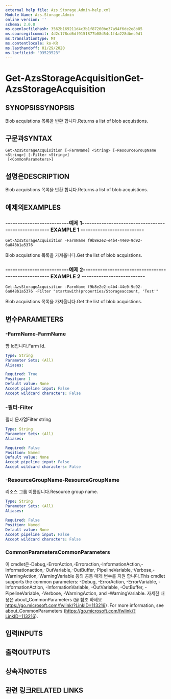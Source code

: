 ```yaml
---
external help file: Azs.Storage.Admin-help.xml
Module Name: Azs.Storage.Admin
online version: ''
schema: 2.0.0
ms.openlocfilehash: 3562b169211d4c3b1f87260be37a94f6de2e8b85
ms.sourcegitcommit: 4d2c178cd6df9151877b08d54c1f4a228dbec9d1
ms.translationtype: MT
ms.contentlocale: ko-KR
ms.lasthandoff: 01/29/2020
ms.locfileid: "93523523"
---
```

# <span data-ttu-id="b7b09-101">Get-AzsStorageAcquisition</span><span class="sxs-lookup"><span data-stu-id="b7b09-101">Get-AzsStorageAcquisition</span></span>

## <span data-ttu-id="b7b09-102">SYNOPSIS</span><span class="sxs-lookup"><span data-stu-id="b7b09-102">SYNOPSIS</span></span>
<span data-ttu-id="b7b09-103">Blob acquistions 목록을 반환 합니다.</span><span class="sxs-lookup"><span data-stu-id="b7b09-103">Returns a list of blob acquistions.</span></span>

## <span data-ttu-id="b7b09-104">구문과</span><span class="sxs-lookup"><span data-stu-id="b7b09-104">SYNTAX</span></span>

```
Get-AzsStorageAcquisition [-FarmName] <String> [-ResourceGroupName <String>] [-Filter <String>]
 [<CommonParameters>]
```

## <span data-ttu-id="b7b09-105">설명은</span><span class="sxs-lookup"><span data-stu-id="b7b09-105">DESCRIPTION</span></span>
<span data-ttu-id="b7b09-106">Blob acquistions 목록을 반환 합니다.</span><span class="sxs-lookup"><span data-stu-id="b7b09-106">Returns a list of blob acquistions.</span></span>

## <span data-ttu-id="b7b09-107">예제의</span><span class="sxs-lookup"><span data-stu-id="b7b09-107">EXAMPLES</span></span>

### <span data-ttu-id="b7b09-108">--------------------------예제 1--------------------------</span><span class="sxs-lookup"><span data-stu-id="b7b09-108">-------------------------- EXAMPLE 1 --------------------------</span></span>
```
Get-AzsStorageAcquisition -FarmName f9b8e2e2-e4b4-44e0-9d92-6a848b1a5376
```

<span data-ttu-id="b7b09-109">Blob acquistions 목록을 가져옵니다.</span><span class="sxs-lookup"><span data-stu-id="b7b09-109">Get the list of blob acquistions.</span></span>

### <span data-ttu-id="b7b09-110">--------------------------예제 2--------------------------</span><span class="sxs-lookup"><span data-stu-id="b7b09-110">-------------------------- EXAMPLE 2 --------------------------</span></span>
```
Get-AzsStorageAcquisition -FarmName f9b8e2e2-e4b4-44e0-9d92-6a848b1a5376 -Filter "startswith(properties/Storageaccount, 'Test'"
```

<span data-ttu-id="b7b09-111">Blob acquistions 목록을 가져옵니다.</span><span class="sxs-lookup"><span data-stu-id="b7b09-111">Get the list of blob acquistions.</span></span>

## <span data-ttu-id="b7b09-112">변수</span><span class="sxs-lookup"><span data-stu-id="b7b09-112">PARAMETERS</span></span>

### <span data-ttu-id="b7b09-113">-FarmName</span><span class="sxs-lookup"><span data-stu-id="b7b09-113">-FarmName</span></span>
<span data-ttu-id="b7b09-114">팜 Id입니다.</span><span class="sxs-lookup"><span data-stu-id="b7b09-114">Farm Id.</span></span>

```yaml
Type: String
Parameter Sets: (All)
Aliases: 

Required: True
Position: 1
Default value: None
Accept pipeline input: False
Accept wildcard characters: False
```

### <span data-ttu-id="b7b09-115">-필터</span><span class="sxs-lookup"><span data-stu-id="b7b09-115">-Filter</span></span>
<span data-ttu-id="b7b09-116">필터 문자열</span><span class="sxs-lookup"><span data-stu-id="b7b09-116">Filter string</span></span>

```yaml
Type: String
Parameter Sets: (All)
Aliases: 

Required: False
Position: Named
Default value: None
Accept pipeline input: False
Accept wildcard characters: False
```

### <span data-ttu-id="b7b09-117">-ResourceGroupName</span><span class="sxs-lookup"><span data-stu-id="b7b09-117">-ResourceGroupName</span></span>
<span data-ttu-id="b7b09-118">리소스 그룹 이름입니다.</span><span class="sxs-lookup"><span data-stu-id="b7b09-118">Resource group name.</span></span>

```yaml
Type: String
Parameter Sets: (All)
Aliases: 

Required: False
Position: Named
Default value: None
Accept pipeline input: False
Accept wildcard characters: False
```

### <span data-ttu-id="b7b09-119">CommonParameters</span><span class="sxs-lookup"><span data-stu-id="b7b09-119">CommonParameters</span></span>
<span data-ttu-id="b7b09-120">이 cmdlet은-Debug,-ErrorAction,-Erroraction,-InformationAction,-Informationaction,-OutVariable,-OutBuffer,-PipelineVariable,-Verbose,-WarningAction,-WarningVariable 등의 공통 매개 변수를 지원 합니다.</span><span class="sxs-lookup"><span data-stu-id="b7b09-120">This cmdlet supports the common parameters: -Debug, -ErrorAction, -ErrorVariable, -InformationAction, -InformationVariable, -OutVariable, -OutBuffer, -PipelineVariable, -Verbose, -WarningAction, and -WarningVariable.</span></span> <span data-ttu-id="b7b09-121">자세한 내용은 about_CommonParameters (을 참조 하세요 https://go.microsoft.com/fwlink/?LinkID=113216) .</span><span class="sxs-lookup"><span data-stu-id="b7b09-121">For more information, see about_CommonParameters (https://go.microsoft.com/fwlink/?LinkID=113216).</span></span>

## <span data-ttu-id="b7b09-122">입력</span><span class="sxs-lookup"><span data-stu-id="b7b09-122">INPUTS</span></span>

## <span data-ttu-id="b7b09-123">출력</span><span class="sxs-lookup"><span data-stu-id="b7b09-123">OUTPUTS</span></span>

## <span data-ttu-id="b7b09-124">상속자</span><span class="sxs-lookup"><span data-stu-id="b7b09-124">NOTES</span></span>

## <span data-ttu-id="b7b09-125">관련 링크</span><span class="sxs-lookup"><span data-stu-id="b7b09-125">RELATED LINKS</span></span>

